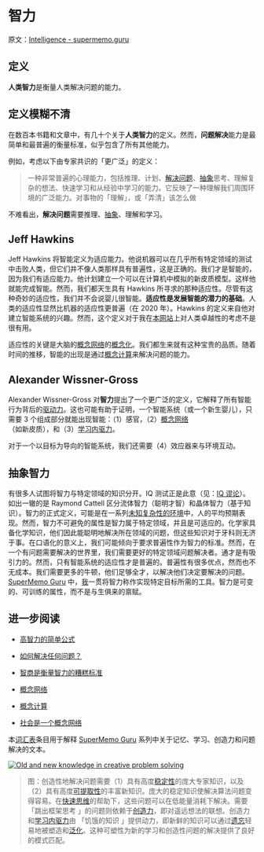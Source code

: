 # 智力

原文：[Intelligence - supermemo.guru](https://supermemo.guru/wiki/Intelligence)

## 定义

**人类智力**是衡量人类解决问题的能力。

## 定义模糊不清

在数百本书籍和文章中，有几十个关于**人类智力**的定义。然而，**问题解决**能力是最简单和最普遍的衡量标准，似乎包含了所有其他能力。

例如，考虑以下由专家共识的「更广泛」的定义：

> 一种非常普遍的心理能力，包括推理、计划、[解决问题](https://supermemo.guru/wiki/How_to_solve_any_problem%3F)、[抽象](https://supermemo.guru/wiki/Abstract_knowledge)思考、理解复杂的想法、快速学习和从经验中学习的能力。它反映了一种理解我们周围环境的广泛能力。对事物的「理解」，或「弄清」该怎么做

不难看出，**解决问题**需要推理、[抽象](https://supermemo.guru/wiki/Abstraction)、理解和学习。

## Jeff Hawkins

Jeff Hawkins 将智能定义为适应能力。他说机器可以在几乎所有特定领域的测试中击败人类，但它们并不像人类那样具有普遍性，这是正确的。我们才是智能的，因为我们有适应能力。他计划建立一个可以在计算机中模拟的新皮质模型。这样他就能完成智能。然而，我们都天生具有 Hawkins 所寻求的那种适应性。尽管有这种奇妙的适应性，我们并不会说婴儿很智能。**适应性是发展智能的潜力的基础**。人类的适应性显然比机器的适应性更普遍（在 2020 年）。Hawkins 的定义来自他对建立智能系统的兴趣。然而，这个定义对于我在[本网站](https://supermemo.guru/wiki/This_site)上对人类卓越性的考虑不是很有用。

适应性的关键是大脑的[概念网络](https://supermemo.guru/wiki/Concept_network)的[概念化](https://supermemo.guru/wiki/Conceptualization)。我们都生来就有这种宝贵的品质。随着时间的推移，智能的出现是通过[概念计算](https://supermemo.guru/wiki/Conceptual_computation)来解决问题的能力。

## Alexander Wissner-Gross

Alexander Wissner-Gross 对**智力**提出了一个更广泛的定义，它解释了所有智能行为背后的[驱动力](http://michaelscharf.blogspot.com/2014/02/a-new-equation-for-intelligence-f-t-s.html)。这也可能有助于证明，一个智能系统（或一个新生婴儿），只需要 3 个组成部分就能出现智能：（1）感官，（2）[概念网络](https://supermemo.guru/wiki/Concept_network)（如新皮质），和（3）[学习内驱力](https://supermemo.guru/wiki/Learn_drive)。

对于一个以目标为导向的智能系统，我们还需要（4）效应器来与环境互动。

## 抽象智力

有很多人试图将智力与特定领域的知识分开。IQ 测试正是此意（见：[IQ 谬论](https://supermemo.guru/wiki/IQ_myth)）。如出一辙的是 Raymond Cattell 区分流体智力（聪明才智）和晶体智力（基于知识）。智力的正式定义，可能是在一系列[未知复杂性的环境](https://link.springer.com/article/10.1007%2Fs11023-007-9079-x)中，人的平均预期表现。然而，智力不可避免的属性是智力属于特定领域，并且是可适应的。化学家具备化学知识，他们因此能聪明地解决所在领域的问题，但这些知识对于牙科则无济于事。在口语化的意义上，我们可能倾向于要求普遍性作为智力的标准。然而，在一个有问题需要解决的世界里，我们需要更好的特定领域问题解决者。通才是有吸引力的。然而，只有智能系统的适应性才是普遍的。普遍性有很多优点，然而也不无成本。我们需要更多的牛顿，他们足够全才，以解决他们决定要解决的问题。 [SuperMemo Guru](https://supermemo.guru/wiki/SuperMemo_Guru) 中，[我](https://supermemo.guru/wiki/Piotr_Wozniak)一贯将智力称作实现特定目标所需的工具。智力是可变的、可训练的属性，而不是与生俱来的禀赋。

## 进一步阅读

- [高智力的简单公式](https://supermemo.guru/wiki/Simple_formula_for_high_intelligence)

- [如何解决任何问题？](https://supermemo.guru/wiki/How_to_solve_any_problem%3F)

- [智商是衡量智力的糟糕标准](https://supermemo.guru/wiki/IQ_is_a_dismal_measure_of_intelligence)

- [概念网络](https://supermemo.guru/wiki/Concept_network)

- [概念计算](https://supermemo.guru/wiki/Conceptual_computation)

- [社会是一个概念网络](https://supermemo.guru/wiki/Society_as_a_concept_network)

本[词汇表](https://supermemo.guru/wiki/Glossary)条目用于解释 [SuperMemo Guru](https://supermemo.guru/wiki/SuperMemo_Guru) 系列中关于记忆、学习、创造力和问题解决的文本。

[![Old and new knowledge in creative problem solving](https://supermemo.guru/images/thumb/0/0c/Knowledge_in_creative_problem_solving.png/600px-Knowledge_in_creative_problem_solving.png)](https://supermemo.guru/wiki/File:Knowledge_in_creative_problem_solving.png)

> 图：创造性地解决问题需要（1）具有高度[稳定性](https://supermemo.guru/wiki/Stability)的庞大专家知识，以及（2）具有高度[可提取性](https://supermemo.guru/wiki/Retrievability)的丰富新知识。庞大的稳定知识使解决算法问题变得容易。在[快速思维](https://supermemo.guru/wiki/Fast_thinking)的帮助下，这些问题可以在低能量消耗下解决。需要 「跳出框架思考 」的问题则依赖于[创造力](https://supermemo.guru/wiki/Creativity)，即对遥远想法的联想。创造力和[学习内驱力](https://supermemo.guru/wiki/Learn_drive)由 「饥饿的知识 」提供动力，即新鲜的知识可以通过[遗忘](https://supermemo.guru/wiki/Forgetting)轻易地被塑造和[泛化](https://supermemo.guru/wiki/Generalization)。这种可塑性为新的学习和创造性问题的解决提供了良好的模式匹配。